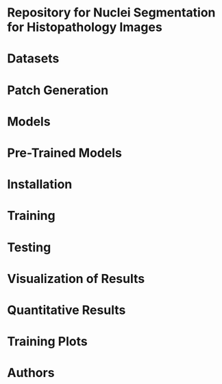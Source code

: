 # Repository for Nuclei Segmentation for Histopathology Images

# Datasets

# Patch Generation

# Models

# Pre-Trained Models

# Installation

# Training 

# Testing

# Visualization of Results

# Quantitative Results

# Training Plots

# Authors

